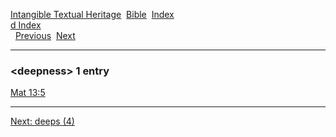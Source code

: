 [Intangible Textual Heritage](../../index)  [Bible](../index) 
[Index](index)   
[d Index](_d_)  
  [Previous](c02949)  [Next](c02951) 

------------------------------------------------------------------------

### &lt;deepness&gt; 1 entry

[Mat 13:5](../kjv/mat013.htm#005)  

------------------------------------------------------------------------

[Next: deeps (4)](c02951)

